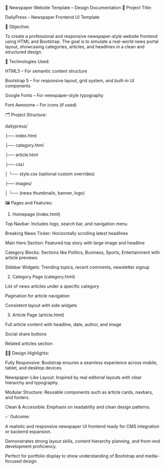 📰 Newspaper Website Template – Design Documentation
📌 Project Title:

DailyPress – Newspaper Frontend UI Template

🎯 Objective:

To create a professional and responsive newspaper-style website frontend using HTML and Bootstrap. The goal is to simulate a real-world news portal layout, showcasing categories, articles, and headlines in a clean and structured design.

🧱 Technologies Used:

HTML5 – For semantic content structure

Bootstrap 5 – For responsive layout, grid system, and built-in UI components

Google Fonts – For newspaper-style typography

Font Awesome – For icons (if used)

🗂️ Project Structure:

dailypress/

├── index.html

├── category.html

├── article.html

├── css/

│   └── style.css (optional custom overrides)

├── images/

│   └── (news thumbnails, banner, logo)

🖼️ Pages and Features:
1. Homepage (index.html)

Top Navbar: Includes logo, search bar, and navigation menu

Breaking News Ticker: Horizontally scrolling latest headlines

Main Hero Section: Featured top story with large image and headline

Category Blocks: Sections like Politics, Business, Sports, Entertainment with article previews

Sidebar Widgets: Trending topics, recent comments, newsletter signup

2. Category Page (category.html)

List of news articles under a specific category

Pagination for article navigation

Consistent layout with side widgets

3. Article Page (article.html)

Full article content with headline, date, author, and image

Social share buttons

Related articles section

🧑‍💻 Design Highlights:

Fully Responsive: Bootstrap ensures a seamless experience across mobile, tablet, and desktop devices.

Newspaper-Like Layout: Inspired by real editorial layouts with clear hierarchy and typography.

Modular Structure: Reusable components such as article cards, navbars, and footers.

Clean & Accessible: Emphasis on readability and clean design patterns.

✅ Outcome:

A realistic and responsive newspaper UI frontend ready for CMS integration or backend expansion.

Demonstrates strong layout skills, content hierarchy planning, and front-end development proficiency.

Perfect for portfolio display to show understanding of Bootstrap and media-focused design.
